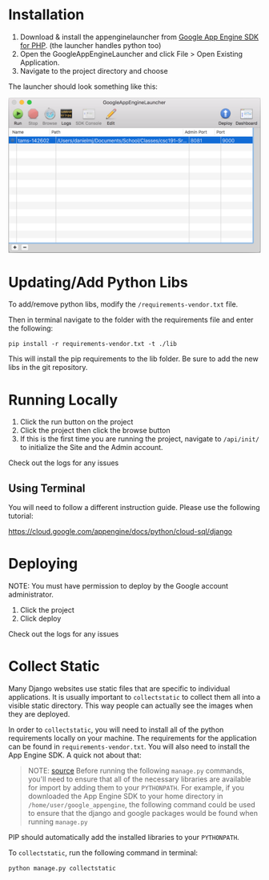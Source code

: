 # Installation

1. Download & install the appenginelauncher from [Google App Engine SDK for PHP](https://cloud.google.com/appengine/downloads). (the launcher handles python too)
2. Open the GoogleAppEngineLauncher and click File > Open Existing Application.
3. Navigate to the project directory and choose

The launcher should look something like this:

![Launcher Image](./images/appenginelauncher.png)

# Updating/Add Python Libs

To add/remove python libs, modify the `/requirements-vendor.txt` file.

Then in terminal navigate to the folder with the requirements file and enter the following:
```
pip install -r requirements-vendor.txt -t ./lib
```

This will install the pip requirements to the lib folder. Be sure to add the new libs in the git repository.

# Running Locally

1. Click the run button on the project
2. Click the project then click the browse button
3. If this is the first time you are running the project, navigate to `/api/init/` to initialize the Site and the Admin account.

Check out the logs for any issues

## Using Terminal

You will need to follow a different instruction guide. Please use the following tutorial:

https://cloud.google.com/appengine/docs/python/cloud-sql/django

# Deploying

NOTE: You must have permission to deploy by the Google account administrator.

1. Click the project
2. Click deploy

Check out the logs for any issues

# Collect Static

Many Django websites use static files that are specific to individual applications. It is usually important to `collectstatic` to collect them all into a visible static directory. This way people can actually see the images when they are deployed.

In order to `collectstatic`, you will need to install all of the python requirements locally on your machine. The requirements for the application can be found in `requirements-vendor.txt`. You will also need to install the App Engine SDK. A quick not about that:

> NOTE: [source](https://cloud.google.com/appengine/docs/python/cloud-sql/django) Before running the following `manage.py` commands, you'll need to ensure that all of the necessary libraries are available for import by adding them to your `PYTHONPATH`. For example, if you downloaded the App Engine SDK to your home directory in `/home/user/google_appengine`, the following command could be used to ensure that the django and google packages would be found when running `manage.py`

PIP should automatically add the installed libraries to your `PYTHONPATH`.

To `collectstatic`, run the following command in terminal:

```
python manage.py collectstatic
```
